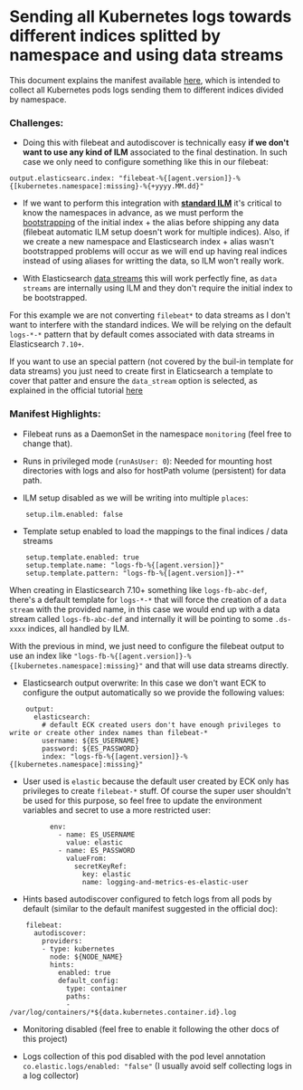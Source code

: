 # Sending all Kubernetes logs towards different indices splitted by namespace and using data streams

This document explains the manifest available [here](/resources/02_k8s_monitoring/extras/ns_data_streams/filebeat_K8s_logs_all_namespaces_data_streams.yaml), which is intended to collect all Kubernetes pods logs sending them to different indices divided by namespace.

### Challenges:

- Doing this with filebeat and autodiscover is technically easy __if we don't want to use any kind of ILM__ associated to the final destination. In such case we only need to configure something like this in our filebeat:

```
output.elasticsearc.index: "filebeat-%{[agent.version]}-%{[kubernetes.namespace]:missing}-%{+yyyy.MM.dd}"
```

- If we want to perform this integration with __[standard ILM](https://www.elastic.co/guide/en/elasticsearch/reference/current/index-lifecycle-management.html)__ it's critical to know the namespaces in advance, as we must perform the [bootstrapping](https://www.elastic.co/guide/en/elasticsearch/reference/current/getting-started-index-lifecycle-management.html#ilm-gs-alias-bootstrap) of the initial index + the alias before shipping any data (filebeat automatic ILM setup doesn't work for multiple indices). Also, if we create a new namespace and Elasticsearch index + alias wasn't bootstrapped problems will occur as we will end up having real indices instead of using aliases for writting the data, so ILM won't really work.

- With Elasticsearch [data streams](https://www.elastic.co/guide/en/elasticsearch/reference/current/data-streams.html) this will work perfectly fine, as `data streams` are internally using ILM and they don't require the initial index to be bootstrapped.

For this example we are not converting `filebeat*` to data streams as I don't want to interfere with the standard indices. We will be relying on the default `logs-*-*` pattern that by default comes associated with data streams in Elasticsearch `7.10+`.

If you want to use an special pattern (not covered by the buil-in template for data streams) you just need to create first in Elaticsearch a template to cover that patter and ensure the `data_stream` option is selected, as explained in the official tutorial [here](https://www.elastic.co/guide/en/elasticsearch/reference/current/getting-started-index-lifecycle-management.html#ilm-gs-apply-policy)

### Manifest Highlights:

- Filebeat runs as a DaemonSet in the namespace `monitoring` (feel free to change that).

- Runs in privileged mode (`runAsUser: 0`): Needed for mounting host directories with logs and also for hostPath volume (persistent) for data path.

- ILM setup disabled as we will be writing into multiple `places`:
```
    setup.ilm.enabled: false
```

- Template setup enabled to load the mappings to the final indices / data streams
```
    setup.template.enabled: true
    setup.template.name: "logs-fb-%{[agent.version]}"
    setup.template.pattern: "logs-fb-%{[agent.version]}-*"
```

When creating in Elasticsearch 7.10+ something like `logs-fb-abc-def`, there's a default template for `logs-*-*` that will force the creation of a `data stream` with the provided name, in this case we would end up with a data stream called `logs-fb-abc-def` and internally it will be pointing to some `.ds-xxxx` indices, all handled by ILM.

With the previous in mind, we just need to configure the filebeat output to use an index like `"logs-fb-%{[agent.version]}-%{[kubernetes.namespace]:missing}"` and that will use data streams directly.

- Elasticsearch output overwrite: In this case we don't want ECK to configure the output automatically so we provide the following values:

```
    output:
      elasticsearch:
        # default ECK created users don't have enough privileges to write or create other index names than filebeat-*
        username: ${ES_USERNAME}
        password: ${ES_PASSWORD}
        index: "logs-fb-%{[agent.version]}-%{[kubernetes.namespace]:missing}"
```

- User used is `elastic` because the default user created by ECK only has privileges to create `filebeat-*` stuff. Of course the super user shouldn't be used for this purpose, so feel free to update the environment variables and secret to use a more restricted user:

```
          env:
            - name: ES_USERNAME
              value: elastic
            - name: ES_PASSWORD
              valueFrom:
                secretKeyRef:
                  key: elastic
                  name: logging-and-metrics-es-elastic-user
```

- Hints based autodiscover configured to fetch logs from all pods by default (similar to the default manifest suggested in the official doc):

```
    filebeat:
      autodiscover:
        providers:
        - type: kubernetes
          node: ${NODE_NAME}
          hints:
            enabled: true
            default_config:
              type: container
              paths:
              - /var/log/containers/*${data.kubernetes.container.id}.log
```

- Monitoring disabled (feel free to enable it following the other docs of this project)

- Logs collection of this pod disabled with the pod level annotation `co.elastic.logs/enabled: "false"` (I usually avoid self collecting logs in a log collector)
